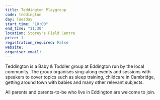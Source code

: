 ```yaml
---
title: Teddington Playgroup
code: teddington
day: Tuesday
start_time: "10:00"
end_time: "11:30"
location: Storey's Field Centre
price: 1
registration_required: False
website:
organiser_email:
---
```


Teddington is a Baby & Toddler group at Eddington run by the local community. The group organises sing-along events and sessions with speakers to cover topics such as sleep training, childcare in Cambridge, getting around town with babies and many other relevant subjects.

All parents and parents-to-be who live in Eddington are welcome to join.
